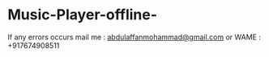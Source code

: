 # Music-Player-offline-
If any errors occurs mail me : abdulaffanmohammad@gmail.com or WAME : +917674908511
